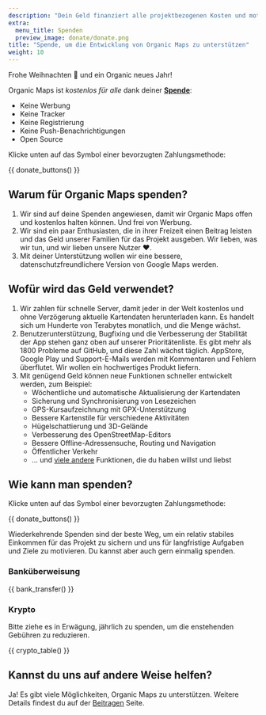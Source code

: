 ```yaml
---
description: "Dein Geld finanziert alle projektbezogenen Kosten und motiviert uns, Organic Maps zu verbessern."
extra:
  menu_title: Spenden
  preview_image: donate/donate.png
title: "Spende, um die Entwicklung von Organic Maps zu unterstützen"
weight: 10
---
```


Frohe Weihnachten 🎅 und ein Organic neues Jahr!

Organic Maps ist _kostenlos für alle_ dank deiner **[Spende][stripe]**:

- Keine Werbung
- Keine Tracker
- Keine Registrierung
- Keine Push-Benachrichtigungen
- Open Source

Klicke unten auf das Symbol einer bevorzugten Zahlungsmethode:

{{ donate_buttons() }}

## Warum für Organic Maps spenden?

1. Wir sind auf deine Spenden angewiesen, damit wir Organic Maps offen und
   kostenlos halten können. Und frei von Werbung.
2. Wir sind ein paar Enthusiasten, die in ihrer Freizeit einen Beitrag
   leisten und das Geld unserer Familien für das Projekt ausgeben. Wir
   lieben, was wir tun, und wir lieben unsere Nutzer ❤️.
3. Mit deiner Unterstützung wollen wir eine bessere,
   datenschutzfreundlichere Version von Google Maps werden.

## Wofür wird das Geld verwendet?

1. Wir zahlen für schnelle Server, damit jeder in der Welt kostenlos und
   ohne Verzögerung aktuelle Kartendaten herunterladen kann. Es handelt
   sich um Hunderte von Terabytes monatlich, und die Menge wächst.
2. Benutzerunterstützung, Bugfixing und die Verbesserung der Stabilität der
   App stehen ganz oben auf unserer Prioritätenliste. Es gibt mehr als 1800
   Probleme auf GitHub, und diese Zahl wächst täglich. AppStore, Google
   Play und Support-E-Mails werden mit Kommentaren und Fehlern
   überflutet. Wir wollen ein hochwertiges Produkt liefern.
3. Mit genügend Geld können neue Funktionen schneller entwickelt werden, zum
   Beispiel:
   - Wöchentliche und automatische Aktualisierung der Kartendaten
   - Sicherung und Synchronisierung von Lesezeichen
   - GPS-Kursaufzeichnung mit GPX-Unterstützung
   - Bessere Kartenstile für verschiedene Aktivitäten
   - Hügelschattierung und 3D-Gelände
   - Verbesserung des OpenStreetMap-Editors
   - Bessere Offline-Adressensuche, Routing und Navigation
   - Öffentlicher Verkehr
   - … und [viele andere][github issues] Funktionen, die du haben willst und
     liebst

## Wie kann man spenden?

Klicke unten auf das Symbol einer bevorzugten Zahlungsmethode:

{{ donate_buttons() }}

Wiederkehrende Spenden sind der beste Weg, um ein relativ stabiles Einkommen
für das Projekt zu sichern und uns für langfristige Aufgaben und Ziele zu
motivieren. Du kannst aber auch gern einmalig spenden.

### Banküberweisung

{{ bank_transfer() }}

### Krypto

Bitte ziehe es in Erwägung, jährlich zu spenden, um die enstehenden Gebühren
zu reduzieren.

{{ crypto_table() }}

## Kannst du uns auf andere Weise helfen?

Ja! Es gibt viele Möglichkeiten, Organic Maps zu unterstützen. Weitere
Details findest du auf der [Beitragen](@/support-us/index.de.md) Seite.

[stripe]: https://donate.organicmaps.app/ "Über Stripe spenden"
[github issues]: https://github.com/organicmaps/organicmaps/issues "GitHub Issues"
